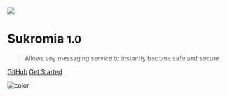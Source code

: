 <img src="https://github.com/fvcproductions/sukromia/raw/master/src/img/logo.png">

# Sukromia <small>1.0</small>

> Allows any messaging service to instantly become safe and secure.

[GitHub](https://github.com/fvcproductions/sukromia)
[Get Started](#sukromia)

![color](#f0f0f0)